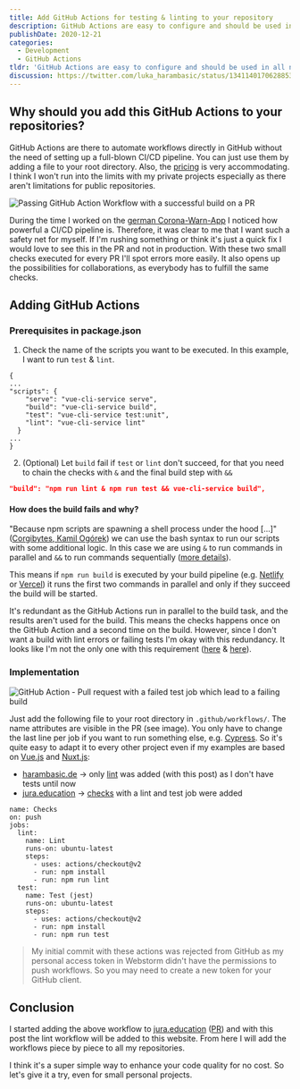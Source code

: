 ```yaml
---
title: Add GitHub Actions for testing & linting to your repository
description: GitHub Actions are easy to configure and should be used in all npm/yarn based projects.
publishDate: 2020-12-21
categories:
  - Development
  - GitHub Actions
tldr: 'GitHub Actions are easy to configure and should be used in all npm/yarn based projects. Checkout the <a href="https://gist.github.com/LukaHarambasic/0ef1c88782b6e8b138d5d0319f5a3a85">Gist</a> if you are only interested in the code.'
discussion: https://twitter.com/luka_harambasic/status/1341140170628853765
---
```


## Why should you add this GitHub Actions to your repositories?

GitHub Actions are there to automate workflows directly in GitHub without the need of setting up a full-blown CI/CD pipeline. You can just use them by adding a file to your root directory. Also, the [pricing](https://github.com/pricing) is very accommodating. I think I won't run into the limits with my private projects especially as there aren't limitations for public repositories.

![Passing GitHub Action Workflow with a successful build on a PR](/posts/adding-github-actions-for-testing-linting-to-all-my-repositories/checks_passed.png)

During the time I worked on the [german Corona-Warn-App](https://www.coronawarn.app/en/) I noticed how powerful a CI/CD pipeline is. Therefore, it was clear to me that I want such a safety net for myself. If I'm rushing something or think it's just a quick fix I would love to see this in the PR and not in production. With these two small checks executed for every PR I'll spot errors more easily. It also opens up the possibilities for collaborations, as everybody has to fulfill the same checks.

## Adding GitHub Actions

### Prerequisites in package.json

1. Check the name of the scripts you want to be executed. In this example, I want to run `test` & `lint`.

```json[package.json]
{
...
"scripts": {
    "serve": "vue-cli-service serve",
    "build": "vue-cli-service build",
    "test": "vue-cli-service test:unit",
    "lint": "vue-cli-service lint"
  }
...
}
```

2. (Optional) Let `build` fail if `test` or `lint` don't succeed, for that you need to chain the checks with `&` and the final build step with `&&`

```json
"build": "npm run lint & npm run test && vue-cli-service build",
```

#### How does the build fails and why?

"Because npm scripts are spawning a shell process under the hood [...]" ([Corgibytes, Kamil Ogórek](https://corgibytes.com/blog/2017/04/18/npm-tips/)) we can use the bash syntax to run our scripts with some additional logic. In this case we are using `&` to run commands in parallel and `&&` to run commands sequentially ([more details](https://www.gnu.org/software/bash/manual/html_node/Lists.html)).

This means if `npm run build` is executed by your build pipeline (e.g. [Netlify](https://www.netlify.com/) or [Vercel](https://vercel.com/dashboard)) it runs the first two commands in parallel and only if they succeed the build will be started.

It's redundant as the GitHub Actions run in parallel to the build task, and the results aren't used for the build. This means the checks happens once on the GitHub Action and a second time on the build. However, since I don't want a build with lint errors or failing tests I'm okay with this redundancy. It looks like I'm not the only one with this requirement ([here](https://github.com/vercel/vercel/discussions/4589) & [here](https://github.com/vercel/vercel/discussions/5420)).

### Implementation

![GitHub Action - Pull request with a failed test job which lead to a failing build](/posts/adding-github-actions-for-testing-linting-to-all-my-repositories/checks_failed.png)

Just add the following file to your root directory in `.github/workflows/`. The name attributes are visible in the PR (see image). You only have to change the last line per job if you want to run something else, e.g. [Cypress](https://www.cypress.io/). So it's quite easy to adapt it to every other project even if my examples are based on [Vue.js](https://vuejs.org/) and [Nuxt.js](https://nuxtjs.org/):

- [harambasic.de](http://harambasic.de) → only [lint](https://github.com/LukaHarambasic/harambasic.de/pull/22/files#diff-107e910e9f2ebfb9a741fa10b2aa7100cc1fc4f5f3aca2dfe78b905cbd73c0d2) was added (with this post) as I don't have tests until now
- [jura.education](http://jura.education) → [checks](https://github.com/LukaHarambasic/jura.education/pull/6/files#diff-3ea54af4839eb75404d71b28252bead7e7ec8f676b1f815e1cde02629a75c165) with a lint and test job were added

```yaml[.github/workflows/checks.yml]
name: Checks
on: push
jobs:
  lint:
    name: Lint
    runs-on: ubuntu-latest
    steps:
      - uses: actions/checkout@v2
      - run: npm install
      - run: npm run lint
  test:
    name: Test (jest)
    runs-on: ubuntu-latest
    steps:
      - uses: actions/checkout@v2
      - run: npm install
      - run: npm run test
```

> My initial commit with these actions was rejected from GitHub as my personal access token in Webstorm didn't have the permissions to push workflows. So you may need to create a new token for your GitHub client.

## Conclusion

I started adding the above workflow to [jura.education](http://jura.education) ([PR](https://github.com/LukaHarambasic/jura.education/pull/6)) and with this post the lint workflow will be added to this website. From here I will add the workflows piece by piece to all my repositories.

I think it's a super simple way to enhance your code quality for no cost. So let's give it a try, even for small personal projects.
